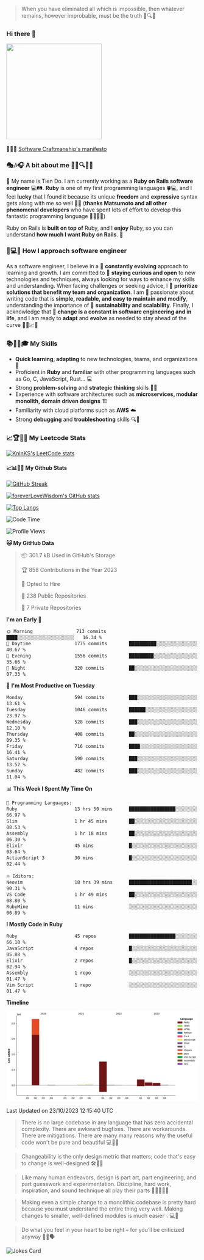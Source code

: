 > When you have eliminated all which is impossible, then whatever remains, however improbable, must be the truth 🤔🔍💡
### Hi there 👋

<!--
**foreverLoveWisdom/foreverLoveWisdom** is a ✨ _special_ ✨ repository because its `README.md` (this file) appears on your GitHub profile.

Here are some ideas to get you started:

- 🔭 I’m currently working on ...
- 🌱 I’m currently learning ...
- 👯 I’m looking to collaborate on ...
- 🤔 I’m looking for help with ...
- 💬 Ask me about ...
- 📫 How to reach me: ...
- 😄 Pronouns: ...
- ⚡ Fun fact: ...
-->

<img src="https://codecondo.com/wp-content/uploads/2017/09/railslogo.png" width="250" height="250">

 📜🔨🌟 [Software Craftmanship's manifesto](http://manifesto.softwarecraftsmanship.org/)

### 🎭🎶🎧 A bit about me 🕵️‍♀️🔍🕵️‍♂️
👋 My name is Tien Do. I am currently working as a **Ruby on Rails software engineer** 💻🛤️. **Ruby** is one of my first programming languages 🍀💻, and I feel **lucky** that I found it because its unique **freedom** and **expressive** syntax gets along with me so well 🤗💬 (**thanks Matsumoto and all other phenomenal developers** who have spent lots of effort to develop this fantastic programming language 🙏👨‍💻🌟)

Ruby on Rails is **built on top of** Ruby, and I **enjoy** Ruby, so you can understand **how much I want Ruby on Rails**. 🤩

### 🤔💻🔨 How I approach software engineer
As a software engineer, I believe in a 🔄 **constantly evolving** approach to learning and growth. I am committed to 🤔 **staying curious and open** to new technologies and techniques, always looking for ways to enhance my skills and understanding. When facing challenges or seeking advice, I 👥  **prioritize solutions that benefit my team and organization**. I am 🎉 passionate about writing code that is **simple, readable, and easy to maintain and modify**, understanding the importance of 🌱 **sustainability and scalability**. Finally, I acknowledge that 🌊 **change is a constant in software engineering and in life**, and I am ready to **adapt** and **evolve** as needed to stay ahead of the curve 🏃‍♂️📈🔄

### 📚🧑‍💻🎓 My Skills
- **Quick learning, adapting** to new technologies, teams, and organizations 🚀
- Proficient in **Ruby** and **familiar** with other programming languages such as Go, C, JavaScript, Rust... 💻
- Strong **problem-solving** and **strategic thinking** skills 🤔💡
- Experience with software architectures such as **microservices, modular monolith, domain driven designs** 🏗️
- Familiarity with cloud platforms such as **AWS** ☁️ 
- Strong **debugging** and **troubleshooting** skills 🔍🐞


### 📈🏆🧑‍💻 My Leetcode Stats
[![KnlnKS's LeetCode stats](https://leetcode-stats-six.vercel.app/?username=foreverLoveWisdom&theme=dark)](https://github.com/KnlnKS/leetcode-stats)

#### 📈📊👨‍💻  My Github Stats

[![GitHub Streak](https://github-readme-streak-stats.herokuapp.com/?user=foreverLoveWisdom&theme=dracula)](https://git.io/streak-stats)
&nbsp;
&nbsp;

[![foreverLoveWisdom's GitHub stats](https://github-readme-stats.vercel.app/api?username=foreverLoveWisdom&show_icons=true&theme=react&count_private=true)](https://github.com/anuraghazra/github-readme-stats)

[![Top Langs](https://github-readme-stats.vercel.app/api/top-langs/?username=foreverLoveWisdom&show_icons=true&theme=vue-dark)](https://github.com/anuraghazra/github-readme-stats)

<!--START_SECTION:waka-->
![Code Time](http://img.shields.io/badge/Code%20Time-2%2C429%20hrs%2024%20mins-blue)

![Profile Views](http://img.shields.io/badge/Profile%20Views-0-blue)

**🐱 My GitHub Data** 

> 📦 301.7 kB Used in GitHub's Storage 
 > 
> 🏆 858 Contributions in the Year 2023
 > 
> 💼 Opted to Hire
 > 
> 📜 238 Public Repositories 
 > 
> 🔑 7 Private Repositories 
 > 
**I'm an Early 🐤** 

```text
🌞 Morning                713 commits         ████░░░░░░░░░░░░░░░░░░░░░   16.34 % 
🌆 Daytime                1775 commits        ██████████░░░░░░░░░░░░░░░   40.67 % 
🌃 Evening                1556 commits        █████████░░░░░░░░░░░░░░░░   35.66 % 
🌙 Night                  320 commits         ██░░░░░░░░░░░░░░░░░░░░░░░   07.33 % 
```
📅 **I'm Most Productive on Tuesday** 

```text
Monday                   594 commits         ███░░░░░░░░░░░░░░░░░░░░░░   13.61 % 
Tuesday                  1046 commits        ██████░░░░░░░░░░░░░░░░░░░   23.97 % 
Wednesday                528 commits         ███░░░░░░░░░░░░░░░░░░░░░░   12.10 % 
Thursday                 408 commits         ██░░░░░░░░░░░░░░░░░░░░░░░   09.35 % 
Friday                   716 commits         ████░░░░░░░░░░░░░░░░░░░░░   16.41 % 
Saturday                 590 commits         ███░░░░░░░░░░░░░░░░░░░░░░   13.52 % 
Sunday                   482 commits         ███░░░░░░░░░░░░░░░░░░░░░░   11.04 % 
```


📊 **This Week I Spent My Time On** 

```text
💬 Programming Languages: 
Ruby                     13 hrs 50 mins      █████████████████░░░░░░░░   66.97 % 
Slim                     1 hr 45 mins        ██░░░░░░░░░░░░░░░░░░░░░░░   08.53 % 
Assembly                 1 hr 18 mins        ██░░░░░░░░░░░░░░░░░░░░░░░   06.30 % 
Elixir                   45 mins             █░░░░░░░░░░░░░░░░░░░░░░░░   03.64 % 
ActionScript 3           30 mins             █░░░░░░░░░░░░░░░░░░░░░░░░   02.44 % 

🔥 Editors: 
Neovim                   18 hrs 39 mins      ███████████████████████░░   90.31 % 
VS Code                  1 hr 49 mins        ██░░░░░░░░░░░░░░░░░░░░░░░   08.80 % 
RubyMine                 11 mins             ░░░░░░░░░░░░░░░░░░░░░░░░░   00.89 % 
```

**I Mostly Code in Ruby** 

```text
Ruby                     45 repos            █████████████████░░░░░░░░   66.18 % 
JavaScript               4 repos             █░░░░░░░░░░░░░░░░░░░░░░░░   05.88 % 
Elixir                   2 repos             █░░░░░░░░░░░░░░░░░░░░░░░░   02.94 % 
Assembly                 1 repo              ░░░░░░░░░░░░░░░░░░░░░░░░░   01.47 % 
Vim Script               1 repo              ░░░░░░░░░░░░░░░░░░░░░░░░░   01.47 % 
```



**Timeline**

![Lines of Code chart](https://raw.githubusercontent.com/foreverLoveWisdom/foreverLoveWisdom/main/assets/bar_graph.png)


 Last Updated on 23/10/2023 12:15:40 UTC
<!--END_SECTION:waka-->


> There is no large codebase in any language that has zero accidental complexity. There are awkward bugfixes. There are workarounds. There are mitigations.
> There are many many reasons why the useful code won't be pure and beautiful 💻🐞🤔

> Changeability is the only design metric that matters; code that's easy to change is well-designed 🛠️🔄🎨

> Like many human endeavors, design is part art, part engineering, and part guesswork and experimentation. Discipline, hard work, inspiration, and sound technique all play their parts 🎨🧑‍💻🔬🧪

> Mak­ing even a sim­ple change to a mono­lith­ic code­base is pret­ty hard because you must under­stand the entire thing very well. Mak­ing changes to small­er, well-defined mod­ules is much easier 💡💻🤔
 
 > Do what you feel in your heart to be right – for you’ll be criticized anyway 💖🙏🗣️ 
 
![Jokes Card](https://readme-jokes.vercel.app/api)
